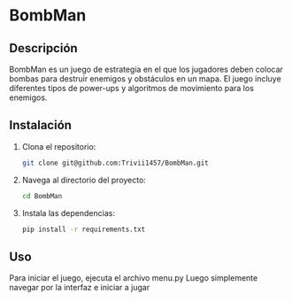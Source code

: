 # BombMan


## Descripción
BombMan es un juego de estrategia en el que los jugadores deben colocar bombas para destruir enemigos y obstáculos en un mapa. El juego incluye diferentes tipos de power-ups y algoritmos de movimiento para los enemigos.


## Instalación
1. Clona el repositorio:
    ```sh
    git clone git@github.com:Trivii1457/BombMan.git
    ```
2. Navega al directorio del proyecto:
    ```sh
    cd BombMan
    ```
3. Instala las dependencias:
    ```sh
    pip install -r requirements.txt
    ```

## Uso
Para iniciar el juego, ejecuta el archivo menu.py
Luego simplemente navegar por la interfaz e iniciar a jugar

